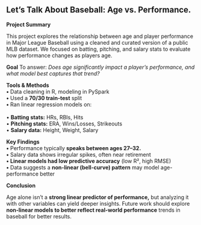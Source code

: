 ## Let’s Talk About Baseball: Age vs. Performance.

**Project Summary**

This project explores the relationship between age and player performance in Major League Baseball using a cleaned and curated version of a public MLB dataset. We focused on batting, pitching, and salary stats to evaluate how performance changes as players age.

**Goal**
To answer:
*Does age significantly impact a player’s performance, and what model best captures that trend?*

**Tools & Methods**
<br>	**•** Data cleaning in R, modeling in PySpark
<br>	**•** Used a **70/30 train-test** split
<br>	**•**	Ran linear regression models on:
<br>
<br>	•	**Batting stats:** HRs, RBIs, Hits
<br>	•	**Pitching stats:** ERA, Wins/Losses, Strikeouts
<br>	•	**Salary data:** Height, Weight, Salary

**Key Findings**
<br>	**•** Performance typically **speaks between ages 27–32.** 
<br>	**•** Salary data shows irregular spikes, often near retirement
<br>	**•**	**Linear models had low predictive accuracy** (low R², high RMSE)
<br>	**•**	Data suggests a **non-linear (bell-curve) pattern** may model age-performance better

**Conclusion**

Age alone isn’t a **strong linear predictor of performance,** but analyzing it with other variables can yield deeper insights. Future work should explore **non-linear models to better reflect real-world performance** trends in baseball for better results.